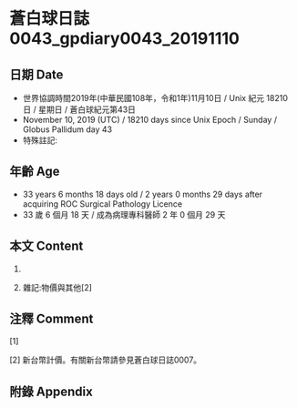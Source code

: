 # 蒼白球日誌0043_gpdiary0043_20191110 #

## 日期 Date ##

* 世界協調時間2019年(中華民國108年，令和1年)11月10日 / Unix 紀元 18210 日 / 星期日 / 蒼白球紀元第43日
* November 10, 2019 (UTC) / 18210 days since Unix Epoch / Sunday / Globus Pallidum day 43
* 特殊註記:

## 年齡 Age ##

* 33 years 6 months 18 days old / 2 years 0 months 29 days after acquiring ROC Surgical Pathology Licence
* 33 歲 6 個月 18 天 / 成為病理專科醫師 2 年 0 個月 29 天

## 本文 Content ##

1. 

    
2. 雜記:物價與其他[2]

    

## 注釋 Comment ##

[1] 


[2] 新台幣計價。有關新台幣請參見蒼白球日誌0007。



## 附錄 Appendix ##

